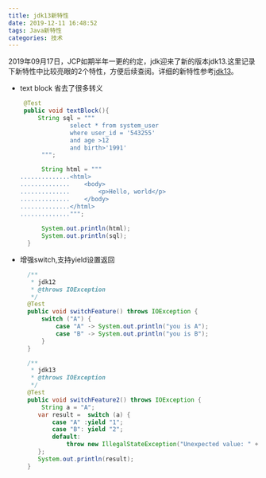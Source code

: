 ```yaml
---
title: jdk13新特性
date: 2019-12-11 16:48:52
tags: Java新特性
categories: 技术
---
```


2019年09月17日，JCP如期半年一更的约定，jdk迎来了新的版本jdk13.这里记录下新特性中比较亮眼的2个特性，方便后续查阅。详细的新特性参考[jdk13](https://openjdk.java.net/projects/jdk/13/)。 

- text block 省去了很多转义

  

  ```java
   @Test 
   public void textBlock(){
       String sql = """
                select * from system_user
                where user_id = '543255'
                and age >12
                and birth>'1991'
        """;
  
        String html = """
  ..............<html>
  ..............    <body>
  ..............        <p>Hello, world</p>
  ..............    </body>
  ..............</html>
  ..............""";
           
        System.out.println(html);
        System.out.println(sql);
    }
  ```

- 增强switch,支持yield设置返回

  ```Java
    /**
     * jdk12
     * @throws IOException
     */
    @Test
    public void switchFeature() throws IOException {
        switch ("A") {
            case "A" -> System.out.println("you is A");
            case "B" -> System.out.println("you is B");
        }
    }
  
    /**
     * jdk13
     * @throws IOException
     */
    @Test
    public void switchFeature2() throws IOException {
        String a = "A";
       var result =  switch (a) {
           case "A" :yield "1";
           case "B": yield "2";
           default:
               throw new IllegalStateException("Unexpected value: " + a);
       };
       System.out.println(result);
    }
  ```